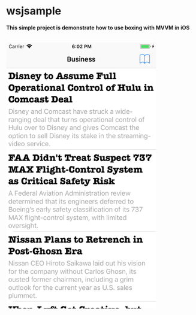 # wsjsample
<b>This simple project is demonstrate how to use boxing with MVVM in iOS</b>

<br />
<img src="https://github.com/NickHung1982/wsjsample/blob/master/ScreenShot.png" width="400px" height="711px" />
